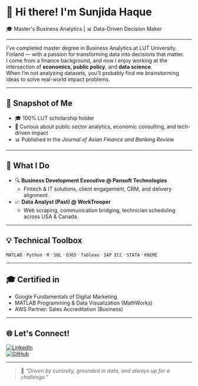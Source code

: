 # 👋 Hi there! I'm Sunjida Haque

🎓 Master's Business Analytics  | 📊 Data-Driven Decision Maker 

---

I've completed master degree in Business Analytics at LUT University, Finland — with a passion for transforming data into decisions that matter.  
I come from a finance background, and now I enjoy working at the intersection of **economics, public policy**, and **data science**.  
When I’m not analyzing datasets, you’ll probably find me brainstorming ideas to solve real-world impact problems.

---

## 📌 Snapshot of Me


- 🎓 100% LUT scholarship holder  
- 🧠 Curious about public sector analytics, economic consulting, and tech-driven impact  
- 📊 Published in the *Journal of Asian Finance and Banking Review*

---

## 🚀 What I Do

- 🔍 **Business Development Executive @ Pansoft Technologies**
  - Fintech & IT solutions, client engagement, CRM, and delivery alignment.
- 📈 **Data Analyst (Past) @ WorkTrooper**
  - Web scraping, communication bridging, technician scheduling across USA & Canada.


---

## 💡 Technical Toolbox

`MATLAB` · `Python` · `R` · `SQL` · `O365` · `Tableau` · `SAP ECC` · `STATA` · `KNIME`

---

## 🎓 Certified in

- Google Fundamentals of Digital Marketing  
- MATLAB Programming & Data Visualization (MathWorks)
- AWS Partner: Sales Accreditation (Business)

---

## 🌐 Let's Connect!

[![LinkedIn](https://img.shields.io/badge/-LinkedIn-0077B5?style=flat&logo=linkedin)](https://linkedin.com/in/haquesunjida)  
[![GitHub](https://img.shields.io/badge/-GitHub-181717?style=flat&logo=github)](https://github.com/sunjidahaque)

---

> 💬 *"Driven by curiosity, grounded in data, and always up for a challenge."*
